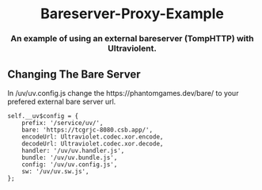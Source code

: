 <div align="center">
<h1>Bareserver-Proxy-Example</h1>
<h3>An example of using an external bareserver (TompHTTP) with Ultraviolent.</h3>
</div>
<h2>Changing The Bare Server</h2>
In /uv/uv.config.js change the https://phantomgames.dev/bare/ to your prefered external bare server url.

```
self.__uv$config = {
    prefix: '/service/uv/',
    bare: 'https://tcgrjc-8080.csb.app/',
    encodeUrl: Ultraviolet.codec.xor.encode,
    decodeUrl: Ultraviolet.codec.xor.decode,
    handler: '/uv/uv.handler.js',
    bundle: '/uv/uv.bundle.js',
    config: '/uv/uv.config.js',
    sw: '/uv/uv.sw.js',
};
```
